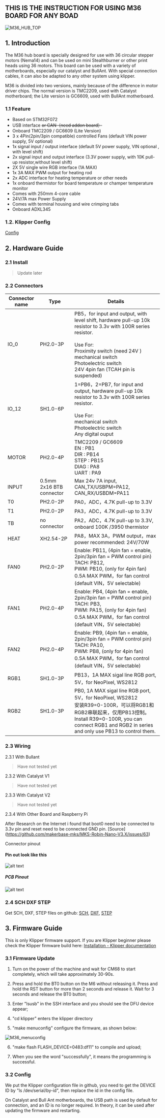 ## THIS IS THE INSTRUCTION FOR USING M36 BOARD FOR ANY BOAD

![M36_HUB_TOP](assets/M36_HUB_TOP.png)

## 1. Introduction

The M36 hub board is specially designed for use with 36 circular stepper motors (Nema14) and can be used on mini Stealthburner or other print heads using 36 motors. This board can be used with a variety of motherboards, especially our catalyst and BullAnt. With special connection cables, it can also be adapted to any other system using klipper.

M36 is divided into two versions, mainly because of the difference in motor driver chips. The normal version is TMC2209, used with Catalyst motherboard; the Lite version is GC6609, used with BullAnt motherboard.

### 1.1 Feature

- Based on STM32F072
- USB interface ~~or CAN（need addon board）~~
- Onboard TMC2209 / GC6609 (Lite Version)
- 3 x 4Pin(2pin/3pin compatible) controlled Fans (default VIN power supply, 5V optional)
- 1x signal input / output interface (default 5V power supply, VIN optional , with level shift)
- 2x signal input and output interface (3.3V power supply, with 10K pull-up resistor,without level shift)
- 2X 5V single wire RGB interface (1A MAX)
- 1x 3A MAX PWM output for heating rod
- 2x ADC interface for heating temperature or other needs
- 1x onboard thermistor for board temperature or champer temperature monitor
- Comes with 250mm 4-core cable
- 24V/7A max Power Supply
- Comes with terminal housing and wire crimping tabs
- Onboard ADXL345

### 1.2. Klipper Config
  [Config](KlipperConfig/head.cfg)

## 2. Hardware Guide

### 2.1 Install

>Update later 

### 2.2 Connectors

| Connector name | Type                     | Details                                                      |
| -------------- | ------------------------ | ------------------------------------------------------------ |
| IO_0           | PH2.0-3P                 | PB5，for input and output, with level shift,  hardware pull-up 10k resistor to 3.3v with 100R series resistor. <br><br/>Use For:  <br>Proximity switch (need 24V )<br/>mechanical switch<br/>Photoelectric switch<br/>24V 4pin fan (TCAH pin is suspended) |
| IO_12          | SH1.0-6P                 | 1=PB6，2=PB7, for input and output, hardware pull-up 10k resistor to 3.3v with 100R series resistor. <br><br/>Use For:  <br/>mechanical switch<br/>Photoelectric switch<br/>Any digital ouput |
| MOTOR          | PH2.0-4P                 | TMC2209 / GC6609<br>EN : PB1<br>DIR : PB14<br>STEP : PB15<br>DIAG : PA8<br>UART : PA9 |
| INPUT          | 0.5mm 2x16 BTB connector | Max 24v 7A input, CAN_TX/USBPM=PA12, CAN_RX/USBDM=PA11       |
| T0             | PH2.0-2P                 | PA0，ADC，4.7K pull-up to 3.3V                               |
| T1             | PH2.0-2P                 | PA3，ADC，4.7K pull-up to 3.3V                               |
| TB             | no connector             | PA2，ADC，4.7K pull-up to 3.3V, onboard 100K /3950 thermistor |
| HEAT           | XH2.54-2P                | PA8，MAX 3A，PWM output，max power recommended: 24V/70W      |
| FAN0           | PH2.0-2P                 | Enable: PB11, (4pin fan = enable, 2pin/3pin fan = PWM control pin)<br/>TACH: PB12, <br/>PWM: PB10, (only for 4pin fan)<br/>0.5A MAX PWM，for fan control (default VIN，5V selectable) |
| FAN1           | PH2.0-4P                 | Enable: PB4, (4pin fan = enable, 2pin/3pin fan = PWM control pin)<br/>TACH: PB3, <br/>PWM: PA15, (only for 4pin fan)<br/>0.5A MAX PWM，for fan control (default VIN，5V selectable) |
| FAN2           | PH2.0-4P                 | Enable: PB9, (4pin fan = enable, 2pin/3pin fan = PWM control pin)<br/>TACH: PA10, <br/>PWM: PB8, (only for 4pin fan)<br/>0.5A MAX PWM，for fan control (default VIN，5V selectable) |
| RGB1           | SH1.0-3P                 | PB13，1A MAX sigal line RGB port, 5V，for NeoPixel, WS2812   |
| RGB2           | SH1.0-3P                 | PB0, 1A MAX sigal line RGB port, 5V，for NeoPixel, WS2812<br/>安装R39=0-100R，可以将RGB1和RGB2串联起来，仅用PB13控制。<br/>Install R39=0-100R, you can connect RGB1 and RGB2 in series and only use PB13 to control them. |


### 2.3 Wiring

2.3.1 With Bullant
> Have not tested yet

2.3.2 With Catalyst V1
> Have not tested yet

2.3.3  With Catalyst V2
> Have not tested yet

2.3.4 With Other Board and Raspberry Pi

After Research on the Internet i found that boot0 need to be connected to 3.3v pin and reset need to be connected GND pin.
[Source] (https://github.com/makerbase-mks/MKS-Robin-Nano-V3.X/issues/63)


Connector pinout

#### Pin out look like this

![alt text](assets/Connector%20Pinout.png)

##### PCB Pinout

![alt text](assets/PCB%20Pinout.png)


### 2.4 SCH DXF STEP

Get SCH, DXF, STEP files on github: [SCH](hardware/M36%20HUB%20V1.1%20SCH.pdf), [DXF](hardware/M36%20HUB%20V1.1%20DXF.pdf),  [STEP](hardware/M36%20HUB%20V1.1.step)


## 3. Firmware Guide

This is only Klipper firmware support. If you are Klipper beginner please check the Klipper firmware build here:  [Installation - Klipper documentation](https://www.klipper3d.org/Installation.html#installation)

### 3.1 Firmware Update

1. Turn on the power of the machine and wait for CM68 to start completely, which will take approximately 30-90s.

2. Press and hold the BT0 button on the M6 without releasing it. Press and hold the RST button for more than 2 seconds and release it. Wait for 3 seconds and release the BT0 button;

3. Enter "lsusb" in the SSH interface and you should see the DFU device appear;

4. "cd klipper" enters the klipper directory

5. "make menuconfig" configure the firmware, as shown below:

  ![M36_menuconfig](assets/M36_menuconfig.png)

6. "make flash FLASH_DEVICE=0483:df11" to compile and upload;

7. When you see the word "successfully", it means the programming is successful.

### 3.2 Config

 We put the Klipper configuration file in github,  you need to get the DEVICE ID by "ls /dev/serial/by-id", then replace the id in the config file.

On Catalyst and Bull Ant motherboards, the USB path is used by default for connection, and an ID is no longer required. In theory, it can be used after updating the firmware and restarting.
